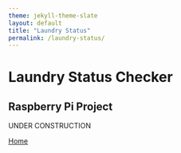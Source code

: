 ```yaml
---
theme: jekyll-theme-slate
layout: default
title: "Laundry Status"
permalink: /laundry-status/
---
```


# Laundry Status Checker
## Raspberry Pi Project

UNDER CONSTRUCTION

[Home](https://kwardynski.github.io/)

